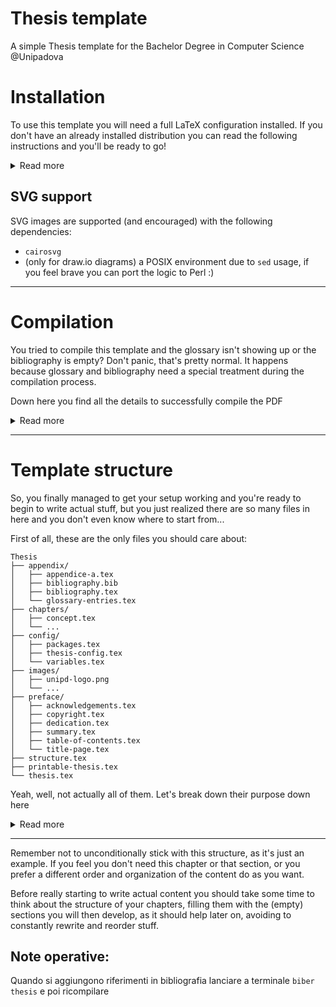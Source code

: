 # Thesis template
A simple Thesis template for the Bachelor Degree in Computer Science @Unipadova

# Installation
To use this template you will need a full LaTeX configuration installed.
If you don't have an already installed distribution you can read the following instructions and you'll be ready to go!

<details>
<summary>Read more</summary>

## TeX Live installation
You can use whatever you want to compile your thesis, but one of the most straightforward ways is using TeX Live.
It should be available on every platform you use and comes with a lot of packages and tools.

There are downloads for [Windows](https://mirror.ctan.org/systems/texlive/tlnet/install-tl-windows.exe) and [macOS](https://mirror.ctan.org/systems/mac/mactex/MacTeX.pkg), or instead you can install it using your favorite package manager:
```bash
sudo apt install texlive-full
```
```bash
sudo pacman -S texlive-most
```
```bash
sudo dnf install texlive-scheme-full
```
```bash
brew install basictex
```
```powershell
choco install texlive
```

## Configuration for TeX Live
This template is pretty big and complex, therefore it requires a lot of specific packages that may not be shipped with your installation of TeX Live by default.

Here's the complete list of packages that you'll need, in order to be able to successfully compile your thesis:
- pdfx
- xcolor
- xmpincl
- caption
- changepage
- csquotes
- emptypage
- epigraph
- nextpage
- eurosym
- layaureo
- listings
- microtype
- mparhack
- relsize
- quoting
- booktabs
- glossaries
- glossaries-italian
- glossaries-english
- biber
- biblatex
- babel
- babel-italian
- cm-super
- greek-fontenc
- latexmk
- fancyhdr

You can install them manually using the TeX Live Manager (good luck!), or using the CLI utility counterpart `tlmgr`

Just copy and paste the following command in your terminal.
```bash
sudo tlmgr update --self
sudo tlmgr update --all
sudo tlmgr install pdfx xcolor xmpincl caption changepage csquotes emptypage epigraph nextpage eurosym layaureo listings microtype mparhack relsize quoting booktabs glossaries glossaries-italian glossaries-english biber biblatex babel babel-italian cm-super greek-fontenc latexmk fancyhdr
```

As you can see `tlmgr` asks for admin rights, so you'll need to use `sudo` on Linux/macOS, while on Windows you have to [open a command prompt instance as admin](https://www.makeuseof.com/windows-run-command-prompt-admin/) and omit the `sudo` at the beginning of the lines.

</details>

## SVG support

SVG images are supported (and encouraged) with the following dependencies:

- `cairosvg`
- (only for draw.io diagrams) a POSIX environment due to `sed` usage, if you feel brave you can port the logic to Perl :)

---

# Compilation
You tried to compile this template and the glossary isn't showing up or the bibliography is empty? Don't panic, that's pretty normal.
It happens because glossary and bibliography need a special treatment during the compilation process.

Down here you find all the details to successfully compile the PDF

<details>
<summary>Read more</summary>

## Latexmk
In order to get the complete PDF of your thesis, with all the rings and bells of glossaries and bibliographies you need to compile using latexmk with the following command:
```bash
latexmk thesis.tex
```

Latexmk is a powerful tool and allows you to do some other interesting stuff too, see `latexmk -help`.
Most notably, if something feels wrong in the produced PDF you may want to force a full recompilation, using the `-g` (or the more aggressive `-gg`) option.

## Yeah ok, cool, but I don't want to always compile from the terminal
You can tell your LaTeX editor to compile using latexmk by default.

### VS Code + TeX Workshop extension
This template comes with a [`settings.json`](.vscode/settings.json) file, that sets latexmk as the default command to compile the PDF.
Everything should work fine out of the box.

### TeXStudio
Read the first 3 points of [this guide](https://latex.ti.bfh.ch/doc_gettingStarted/configuration/texstudio.html).

</details>

---

# Template structure
So, you finally managed to get your setup working and you're ready to begin to write actual stuff, but you just realized there are so many files in here and you don't even know where to start from...

First of all, these are the only files you should care about:
```
Thesis
├── appendix/
│   ├── appendice-a.tex
│   ├── bibliography.bib
│   ├── bibliography.tex
│   └── glossary-entries.tex
├── chapters/
│   ├── concept.tex
│   └── ...
├── config/
│   ├── packages.tex
│   ├── thesis-config.tex
│   └── variables.tex
├── images/
│   ├── unipd-logo.png
│   └── ...
├── preface/
│   ├── acknowledgements.tex
│   ├── copyright.tex
│   ├── dedication.tex
│   ├── summary.tex
│   ├── table-of-contents.tex
│   └── title-page.tex
├── structure.tex
├── printable-thesis.tex
└── thesis.tex
```

Yeah, well, not actually all of them. Let's break down their purpose down here

<details>
<summary>Read more</summary>

- `config/`
    - `variables.tex`: the first file you want to look into.
    It defines all the variables that will be used to automatically fill some contents of the document, such as the title, your name, your professor etc.
    It also fills the final PDF file metadata fields.
    - `thesis-config.tex`: some custom commands definitions and package-specific configurations.
    If you feel adventurous enough you can tune them to your preferences, but the provided ones should be ok
    - `packages.tex`: should be pretty much self-explanatory.
    Just the declaration of all the packages used in the project.
    Nothing relevant to see here
- `preface/`: all those pages you find before the actual chapters are gathered here:
    - `summary.tex`: in here you briefly explain what the thesis is about.
    You shouldn't spend much effort on this, just look at what's already in there and adapt it to your experience
    - `acknowledgements.tex`: should be clear by itself. Just remember to thank your professor first
    - `dedication.tex`: contains a small dedication with famous quote
    - `title-page.tex`: declares the structure of the front page.
    Everything is automatic and the various names, such as your name, you thesis title, your professor etc get filled from those variables you set in `config/variables.tex`.
    If your thesis has a very long title you may need to slightly adjust some spacing, in order to keep a decent layout
    - `table-of-contents.tex`: generates the table of contents. Nothing to see here
    - `copyright.tex`: it's nothing special, just that blank page with copyright
- `chapters/`: the real stuff is placed here.
This is the directory you will spend most of your time in, writing the main content.
You will already find some example chapters in there, which are meant to show you how to use the template and to give an example of the structure of a thesis. \
Use file names that reflect the content of the chapter, avoid calling them `chapter-03.tex`.
When creating, deleting or editing chapters remember that you have to put them in `structure.tex` too
- `structure.tex`: this doesn't contain any actual content at all.
It just sets down the structure of the document, importing other files in the right order.
You may occasionally need to put some new chapters you will write, but apart from that there's not much to do here
- `thesis.tex`: the root file of your thesis. As you can read above it is the only file to compile, in order to get the final PDF. Nothing more to say
- `printable-thesis.tex`: yet another root file.
When compiled, this one produces a version that is more fit to be printed as an elegant sweet physical copy, than to be viewed on your favorite PDF reader.
It provides asymmetrical margins, chapters openings on the right and no links highlighting
- `images/`: where the template will look for images, when including one
- `appendix/`: contains the last chapters, such as custom appendix chapters, bibliography and glossary
    - `bibliography.bib`: where you put actual bibliography content
    - `glossary-entries.tex:` where you put your glossary definitions, following the syntax of the example terms
    - `bibliography.tex`: the automatic structure of bibliography. No need to change anything here

</details>

---

Remember not to unconditionally stick with this structure, as it's just an example.
If you feel you don't need this chapter or that section, or you prefer a different order and organization of the content do as you want.

Before really starting to write actual content you should take some time to think about the structure of your chapters, filling them with the (empty) sections you will then develop, as it should help later on, avoiding to constantly rewrite and reorder stuff.


## Note operative:
Quando si aggiungono riferimenti in bibliografia lanciare a terminale 
`biber thesis`
e poi ricompilare 